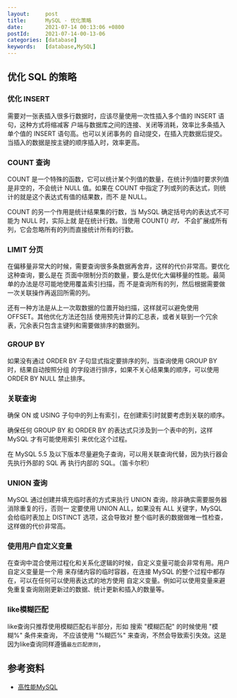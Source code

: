 ```yaml
---
layout:     post
title:      MySQL - 优化策略
date:       2021-07-14 00:13:06 +0800
postId:     2021-07-14-00-13-06
categories: [database]
keywords:   [database,MySQL]
---
```


## 优化 SQL 的策略

### 优化 INSERT
需要对一张表插入很多行数据时，应该尽量使用一次性插入多个值的 INSERT 语句，这种方式将缩减客 
户端与数据库之间的连接、关闭等消耗，效率比多条插入单个值的 INSERT 语句高。也可以关闭事务的 
自动提交，在插入完数据后提交。当插入的数据是按主键的顺序插入时，效率更高。

### COUNT 查询
COUNT 是一个特殊的函数，它可以统计某个列值的数量，在统计列值时要求列值是非空的，不会统计 NULL 
值。如果在 COUNT 中指定了列或列的表达式，则统计的就是这个表达式有值的结果数，而不  是 NULL。

COUNT 的另一个作用是统计结果集的行数，当 MySQL 确定括号内的表达式不可能为 NULL 时，实际上就
是在统计行数。当使用 COUNT(*) 时，* 不会扩展成所有列，它会忽略所有的列而直接统计所有的行数。

### LIMIT 分⻚
在偏移量非常大的时候，需要查询很多条数据再舍弃，这样的代价非常高。要优化这种查询，要么是在
⻚面中限制分⻚的数量，要么是优化大偏移量的性能。最简单的办法是尽可能地使用覆盖索引扫描，而
不是查询所有的列，然后根据需要做一次关联操作再返回所需的列。

还有一种方法是从上一次取数据的位置开始扫描，这样就可以避免使用 OFFSET。其他优化方法还包括
使用预先计算的汇总表，或者关联到一个冗余表，冗余表只包含主键列和需要做排序的数据列。

### GROUP BY
如果没有通过 ORDER BY 子句显式指定要排序的列，当查询使用 GROUP BY 时，结果自动按照分组
的字段进行排序，如果不关心结果集的顺序，可以使用 ORDER BY NULL 禁止排序。

### 关联查询
确保 ON 或 USING 子句中的列上有索引，在创建索引时就要考虑到关联的顺序。

确保任何 GROUP BY 和 ORDER BY 的表达式只涉及到一个表中的列，这样 MySQL 才有可能使用索引
来优化这个过程。

在 MySQL 5.5 及以下版本尽量避免子查询，可以用关联查询代替，因为执行器会先执行外部的 SQL 再
执行内部的 SQL。（笛卡尔积）

### UNION 查询
MySQL 通过创建并填充临时表的方式来执行 UNION 查询，除非确实需要服务器消除重复的行，否则一 
定要使用 UNION ALL，如果没有 ALL 关键字，MySQL 会给临时表加上 DISTINCT 选项，这会导致对
整个临时表的数据做唯一性检查，这样做的代价非常高。

### 使用用户自定义变量
在查询中混合使用过程化和关系化逻辑的时候，自定义变量可能会非常有用。用户自定义变量是一个用 
来存储内容的临时容器，在连接 MySQL 的整个过程中都存在，可以在任何可以使用表达式的地方使用 
自定义变量。例如可以使用变量来避免重复查询刚刚更新过的数据、统计更新和插入的数量等。

### like模糊匹配
like查询只推荐使用模糊匹配右半部分，形如 搜索 "模糊匹配" 的时候使用 "模糊%" 条件来查询，
不应该使用 "%糊匹%" 来查询，不然会导致索引失效。这是因为like查询同样遵循`最左匹配原则`，


## 参考资料

* [高性能MySQL](https://book.douban.com/subject/23008813/)
